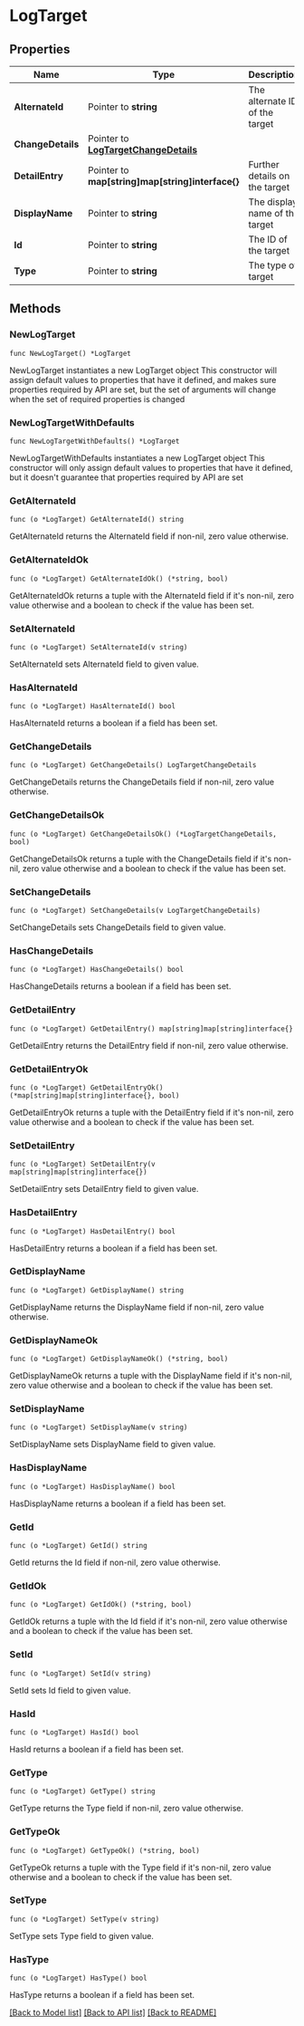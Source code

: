 # LogTarget

## Properties

Name | Type | Description | Notes
------------ | ------------- | ------------- | -------------
**AlternateId** | Pointer to **string** | The alternate ID of the target | [optional] [readonly] 
**ChangeDetails** | Pointer to [**LogTargetChangeDetails**](LogTargetChangeDetails.md) |  | [optional] 
**DetailEntry** | Pointer to **map[string]map[string]interface{}** | Further details on the target | [optional] [readonly] 
**DisplayName** | Pointer to **string** | The display name of the target | [optional] [readonly] 
**Id** | Pointer to **string** | The ID of the target | [optional] [readonly] 
**Type** | Pointer to **string** | The type of target | [optional] [readonly] 

## Methods

### NewLogTarget

`func NewLogTarget() *LogTarget`

NewLogTarget instantiates a new LogTarget object
This constructor will assign default values to properties that have it defined,
and makes sure properties required by API are set, but the set of arguments
will change when the set of required properties is changed

### NewLogTargetWithDefaults

`func NewLogTargetWithDefaults() *LogTarget`

NewLogTargetWithDefaults instantiates a new LogTarget object
This constructor will only assign default values to properties that have it defined,
but it doesn't guarantee that properties required by API are set

### GetAlternateId

`func (o *LogTarget) GetAlternateId() string`

GetAlternateId returns the AlternateId field if non-nil, zero value otherwise.

### GetAlternateIdOk

`func (o *LogTarget) GetAlternateIdOk() (*string, bool)`

GetAlternateIdOk returns a tuple with the AlternateId field if it's non-nil, zero value otherwise
and a boolean to check if the value has been set.

### SetAlternateId

`func (o *LogTarget) SetAlternateId(v string)`

SetAlternateId sets AlternateId field to given value.

### HasAlternateId

`func (o *LogTarget) HasAlternateId() bool`

HasAlternateId returns a boolean if a field has been set.

### GetChangeDetails

`func (o *LogTarget) GetChangeDetails() LogTargetChangeDetails`

GetChangeDetails returns the ChangeDetails field if non-nil, zero value otherwise.

### GetChangeDetailsOk

`func (o *LogTarget) GetChangeDetailsOk() (*LogTargetChangeDetails, bool)`

GetChangeDetailsOk returns a tuple with the ChangeDetails field if it's non-nil, zero value otherwise
and a boolean to check if the value has been set.

### SetChangeDetails

`func (o *LogTarget) SetChangeDetails(v LogTargetChangeDetails)`

SetChangeDetails sets ChangeDetails field to given value.

### HasChangeDetails

`func (o *LogTarget) HasChangeDetails() bool`

HasChangeDetails returns a boolean if a field has been set.

### GetDetailEntry

`func (o *LogTarget) GetDetailEntry() map[string]map[string]interface{}`

GetDetailEntry returns the DetailEntry field if non-nil, zero value otherwise.

### GetDetailEntryOk

`func (o *LogTarget) GetDetailEntryOk() (*map[string]map[string]interface{}, bool)`

GetDetailEntryOk returns a tuple with the DetailEntry field if it's non-nil, zero value otherwise
and a boolean to check if the value has been set.

### SetDetailEntry

`func (o *LogTarget) SetDetailEntry(v map[string]map[string]interface{})`

SetDetailEntry sets DetailEntry field to given value.

### HasDetailEntry

`func (o *LogTarget) HasDetailEntry() bool`

HasDetailEntry returns a boolean if a field has been set.

### GetDisplayName

`func (o *LogTarget) GetDisplayName() string`

GetDisplayName returns the DisplayName field if non-nil, zero value otherwise.

### GetDisplayNameOk

`func (o *LogTarget) GetDisplayNameOk() (*string, bool)`

GetDisplayNameOk returns a tuple with the DisplayName field if it's non-nil, zero value otherwise
and a boolean to check if the value has been set.

### SetDisplayName

`func (o *LogTarget) SetDisplayName(v string)`

SetDisplayName sets DisplayName field to given value.

### HasDisplayName

`func (o *LogTarget) HasDisplayName() bool`

HasDisplayName returns a boolean if a field has been set.

### GetId

`func (o *LogTarget) GetId() string`

GetId returns the Id field if non-nil, zero value otherwise.

### GetIdOk

`func (o *LogTarget) GetIdOk() (*string, bool)`

GetIdOk returns a tuple with the Id field if it's non-nil, zero value otherwise
and a boolean to check if the value has been set.

### SetId

`func (o *LogTarget) SetId(v string)`

SetId sets Id field to given value.

### HasId

`func (o *LogTarget) HasId() bool`

HasId returns a boolean if a field has been set.

### GetType

`func (o *LogTarget) GetType() string`

GetType returns the Type field if non-nil, zero value otherwise.

### GetTypeOk

`func (o *LogTarget) GetTypeOk() (*string, bool)`

GetTypeOk returns a tuple with the Type field if it's non-nil, zero value otherwise
and a boolean to check if the value has been set.

### SetType

`func (o *LogTarget) SetType(v string)`

SetType sets Type field to given value.

### HasType

`func (o *LogTarget) HasType() bool`

HasType returns a boolean if a field has been set.


[[Back to Model list]](../README.md#documentation-for-models) [[Back to API list]](../README.md#documentation-for-api-endpoints) [[Back to README]](../README.md)


